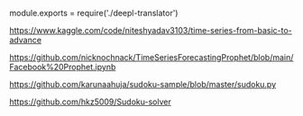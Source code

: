 module.exports = require('./deepl-translator')

https://www.kaggle.com/code/niteshyadav3103/time-series-from-basic-to-advance

https://github.com/nicknochnack/TimeSeriesForecastingProphet/blob/main/Facebook%20Prophet.ipynb

https://github.com/karunaahuja/sudoku-sample/blob/master/sudoku.py

https://github.com/hkz5009/Sudoku-solver
